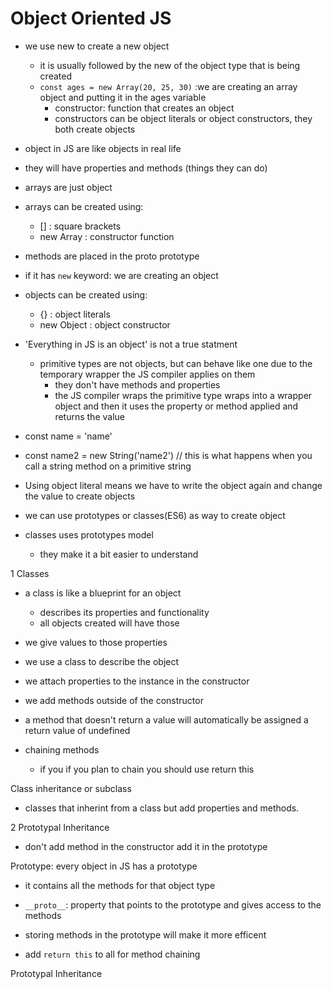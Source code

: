# Object Oriented JS

- we use new to create a new object
  - it is usually followed by the new of the object type that is being created
  - `const ages = new Array(20, 25, 30)` :we are creating an array object and putting it in the ages variable
    - constructor: function that creates an object
    - constructors can be object literals or object constructors, they both create objects
- object in JS are like objects in real life
- they will have properties and methods (things they can do)
- arrays are just object

- arrays can be created using:

  - [] : square brackets
  - new Array : constructor function

- methods are placed in the proto prototype

- if it has `new` keyword: we are creating an object

- objects can be created using:

  - {} : object literals
  - new Object : object constructor

- 'Everything in JS is an object' is not a true statment
  - primitive types are not objects, but can behave like one due to the temporary wrapper the JS compiler applies on them
    - they don't have methods and properties
    - the JS compiler wraps the primitive type wraps into a wrapper object and then it uses the property or method applied and returns the value
- const name = 'name'
- const name2 = new String('name2') // this is what happens when you call a string method on a primitive string

- Using object literal means we have to write the object again and change the value to create objects

- we can use prototypes or classes(ES6) as way to create object
- classes uses prototypes model
  - they make it a bit easier to understand

1
Classes

- a class is like a blueprint for an object
  - describes its properties and functionality
  - all objects created will have those
- we give values to those properties
- we use a class to describe the object

- we attach properties to the instance in the constructor
- we add methods outside of the constructor

- a method that doesn't return a value will automatically be assigned a return value of
  undefined

- chaining methods
  - if you if you plan to chain you should use return this

Class inheritance or subclass

- classes that inherint from a class but add properties and methods.

2
Prototypal Inheritance

- don't add method in the constructor add it in the prototype

Prototype: every object in JS has a prototype

- it contains all the methods for that object type
- `__proto__`: property that points to the prototype and gives access to the methods

- storing methods in the prototype will make it more efficent
- add `return this` to all for method chaining

Prototypal Inheritance
